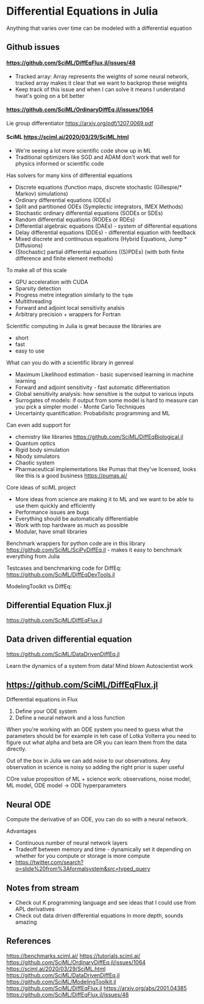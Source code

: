 # Differential Equations in Julia

Anything that varies over time can be modeled with a differential equation

## Github issues
#### https://github.com/SciML/DiffEqFlux.jl/issues/48
* Tracked array: Array represents the weights of some neural network, tracked array makes it clear that we want to backprop these weights
* Keep track of this issue and when I can solve it means I understand hwat's going on a bit better


#### https://github.com/SciML/OrdinaryDiffEq.jl/issues/1064
Lie group differentiator https://arxiv.org/pdf/1207.0069.pdf 

#### SciML https://sciml.ai/2020/03/29/SciML.html
* We're seeing a lot more scientific code show up in ML
* Traditional optimizers like SGD and ADAM don't work that well for physics informed or scientific code

Has solvers for many kins of differential equations

* Discrete equations (function maps, discrete stochastic (Gillespie/* Markov) simulations)
* Ordinary differential equations (ODEs)
* Split and partitioned ODEs (Symplectic integrators, IMEX Methods)
* Stochastic ordinary differential equations (SODEs or SDEs)
* Random differential equations (RODEs or RDEs)
* Differential algebraic equations (DAEs) - system of differential equations
* Delay differential equations (DDEs) - differential equation with feedback
* Mixed discrete and continuous equations (Hybrid Equations, Jump * Diffusions)
* (Stochastic) partial differential equations ((S)PDEs) (with both finite difference and finite element methods)

To make all of this scale
* GPU acceleration with CUDA
* Sparsity detection
* Progress metre integration similarly to the ```tqdm```
* Multithreading 
* Forward and adjoint local sensitivity analsis
* Arbitrary precision + wrappers for Fortran


Scientific computing in Julia is great because the libraries are
* short
* fast
* easy to use

What can you do with a scientific library in genreal
* Maximum Likelihood estimation - basic supervised learning in machine learning
* Forward and adjoint sensitivity - fast automatic differentiation
* Global sensitivity analysis: how sensitive is the output to various inputs
* Surrogates of models: if output from some model is hard to measure can you pick a simpler model - Monte Carlo Techniques
* Uncertainty quantification: Probabilisitc programming and ML

Can even add support for
* chemistry like libraries https://github.com/SciML/DiffEqBiological.jl
* Quantum optics
* Rigid body simulation
* Nbody simulators
* Chaotic system
* Pharmaceutical implementations like Pumas that they've licensed, looks like this is a good business https://pumas.ai/

Core ideas of sciML project
* More ideas from science are making it to ML and we want to be able to use them quickly and efficiently
* Performance issues are bugs
* Everything should be automatically differentiable
* Work with top hardware as much as possible
* Modular, have small libraries

Benchmark wrappers for python code are in this library https://github.com/SciML/SciPyDiffEq.jl - makes it easy to benchmark everything from Julia

Testcases and benchmarking code for DiffEq: https://github.com/SciML/DiffEqDevTools.jl

ModelingToolkit vs DiffEq: 


## Differential Equation Flux.jl 
https://github.com/SciML/DiffEqFlux.jl

## Data driven differential equation
https://github.com/SciML/DataDrivenDiffEq.jl

Learn the dynamics of a system from data! Mind blown
Autoscientist work

## https://github.com/SciML/DiffEqFlux.jl
Differential equations in Flux
1. Define your ODE system
2. Define a neural network and a loss function

When you're working with an ODE system you need to guess what the parameters should be for example in teh case of Lotka Volterra you need to figure out what alpha and beta are OR you can learn them from the data directly.

Out of the box in Julia we can add noise to our observations. Any observation in science is noisy so adding the right prior is super useful

COre value proposition of ML + science work: observations, noise model, ML model, ODE model -> ODE hyperparameters

## Neural ODE
Compute the derivative of an ODE, you can do so with a neural network.

Advantages
* Continuous number of neural network layers
* Tradeoff between memory and time - dynamically set it depending on whether for you compute or storage is more compute
* https://twitter.com/search?q=slide%20from%3Aformalsystem&src=typed_query

## Notes from stream
* Check out K programming language and see ideas that I could use from APL derivatives
* Check out data driven differential equations in more depth, sounds amazing

## References

https://benchmarks.sciml.ai/
https://tutorials.sciml.ai/
https://github.com/SciML/OrdinaryDiffEq.jl/issues/1064
https://sciml.ai/2020/03/29/SciML.html
https://github.com/SciML/DataDrivenDiffEq.jl
https://github.com/SciML/ModelingToolkit.jl
https://github.com/SciML/DiffEqFlux.jl
https://arxiv.org/abs/2001.04385
https://github.com/SciML/DiffEqFlux.jl/issues/48